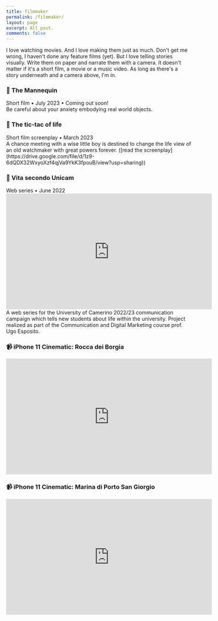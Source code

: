 ```yaml
---
title: filmmaker
permalink: /filmmaker/
layout: page
excerpt: All post.
comments: false
---
```


I love watching movies. And I love making them just as much. Don't get me wrong, I haven't done any feature films (yet). But I love telling stories visually. Write them on paper and narrate them with a camera. It doesn't matter if it's a short film, a movie or a music video. As long as there's a story underneath and a camera above, I'm in.

<div class="contacts" style="margin-top: 10px;">
	<a href="https://www.youtube.com/@alessiorubicini" target="_blank"><i class="bi bi-youtube"></i></a>
	<a href="https://www.behance.net/alessiorubicini" target="_blank"><i class="bi bi-behance"></i></a>
</div>


### 🎥 The Mannequin
<div class="post-meta">
	Short film • July 2023 • Coming out soon!
</div>
Be careful about your anxiety embodying real world objects.

### 📄 The tic-tac of life
<div class="post-meta">
	Short film screenplay • March 2023
</div>
A chance meeting with a wise little boy is destined to change the life view of an old watchmaker with great powers forever.
 ([read the screenplay](https://drive.google.com/file/d/1z9-6dQDX32WxyoXzf4qjVa9YkK3fpouB/view?usp=sharing))

### 🎥 Vita secondo Unicam
<div class="post-meta">
	Web series • June 2022
</div>
<center>
	<iframe class="journey-img" width="560" height="315" src="https://www.youtube.com/embed/myKA8V3yd8s" title="YouTube video player" frameborder="0" allow="accelerometer; autoplay; clipboard-write; encrypted-media; gyroscope; picture-in-picture; web-share" allowfullscreen></iframe>
</center>
A web series for the University of Camerino 2022/23 communication campaign which tells new students about life within the university. Project realized as part of the Communication and Digital Marketing course prof. Ugo Esposito.


### 📹 iPhone 11 Cinematic: Rocca dei Borgia
<center>
	<iframe class="journey-img" width="560" height="315" src="https://www.youtube.com/embed/nlZNdY7Bsfs" title="YouTube video player" frameborder="0" allow="accelerometer; autoplay; clipboard-write; encrypted-media; gyroscope; picture-in-picture; web-share" allowfullscreen></iframe>
</center>

### 📹 iPhone 11 Cinematic: Marina di Porto San Giorgio
<center>
	<iframe class="journey-img" width="560" height="315" src="https://www.youtube.com/embed/HQ8STSCV0KM" title="YouTube video player" frameborder="0" allow="accelerometer; autoplay; clipboard-write; encrypted-media; gyroscope; picture-in-picture; web-share" allowfullscreen></iframe>
</center>